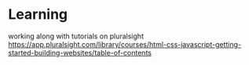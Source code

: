 # Learning
working along with tutorials on pluralsight
https://app.pluralsight.com/library/courses/html-css-javascript-getting-started-building-websites/table-of-contents
